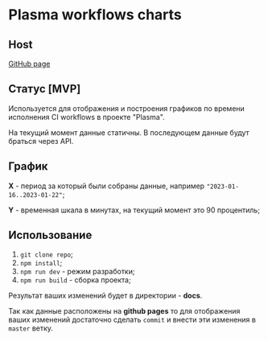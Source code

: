# Plasma workflows charts

## Host

[GitHub page](https://yakutoc.github.io/)

## Статус [MVP]

Используется для отображения и построения графиков по времени исполнения CI workflows в проекте "Plasma".

На текущий момент данные статичны. В последующем данные будут браться через API.

## График

**X** - период за который были собраны данные, например `"2023-01-16..2023-01-22"`;

**Y** - временная шкала в минутах, на текущий момент это 90 процентиль;

## Использование

1. `git clone repo`;
2. `npm install`;
3. `npm run dev` - режим разработки;
4. `npm run build` - сборка проекта;

Результат ваших изменений будет в директории - **docs**.

Так как данные расположены на **github pages** то для отображения ваших изменений достаточно сделать `commit` и внести эти изменения в `master` ветку.
